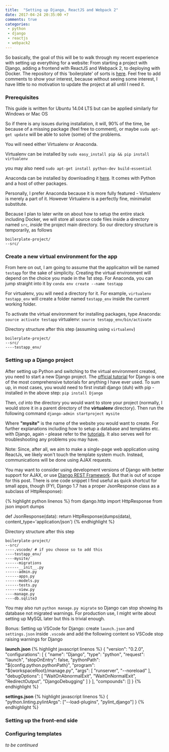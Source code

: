 ```yaml
---
title:  "Setting up Django, ReactJS and Webpack 2"
date: 2017-04-24 20:35:00 +7
comments: true
categories:
 - python
 - django
 - reactjs
 - webpack2
---
```


So basically, the goal of this will be to walk through my recent experience with setting up everything for a website: From starting a project with Django, adding a frontend with ReactJS and Webpack 2, to deploying with Docker. The repository of this 'boilerplate' of sorts is [here](https://github.com/luungoc2005/react-django-boilerplate). Feel free to add comments to show your interest, because without seeing some interest, I have little to no motivation to update the project at all until I need it.

### Prerequisites

This guide is written for Ubuntu 14.04 LTS but can be applied similarly for Windows or Mac OS

So if there is any issues during installation, it will, 90% of the time, be because of a missing package (feel free to comment), or maybe `sudo apt-get update` will be able to solve (some) of the problems.

You will need either Virtualenv or Anaconda.

Virtualenv can be installed by
`sudo easy_install pip && pip install virtualenv`

you may also need
`sudo apt-get install python-dev build-essential`

Anaconda can be installed by downloading it [here](https://www.continuum.io/downloads). It comes with Python and a host of other packages.

Personally, I prefer Anaconda because it is more fully featured - Virtualenv is merely a part of it. However Virtualenv is a perfectly fine, minimalist substitute.

Because I plan to later write on about how to setup the entire stack including Docker, we will store all source code files inside a directory named `src`, *inside* the project main directory. So our directory structure is temporarily, as follows

```
boilerplate-project/
--src/
```

### Create a new virtual environment for the app

From here on out, I am going to assume that the applicaiton will be named `testapp` for the sake of simplicity. Creating the virtual environment will depend on the choice you made in the 1st step. For Anaconda, you can jump straight into it by `conda env create --name testapp`

For virtualenv, you will need a directory for it. For example, `virtualenv testapp_env` will create a folder named `testapp_env` inside the current working folder.

To activate the virtual environment for installing packages, type
Anaconda: `source activate testapp`
virtualenv: `source testapp_env/bin/activate`

Directory structure after this step (assuming using `virtualenv`)
```
boilerplate-project/
--src/
----testapp_env/
```

### Setting up a Django project

After setting up Python and switching to the virtual environment created, you need to start a new Django project. The [official tutorial](https://www.djangoproject.com/start/) for Django is one of the most comprehensive tutorials for anything I have ever used. To sum up, in most cases, you would need to first install django (duh) with pip - installed in the above step:
`pip install Django`

Then, *cd* into the directory you would want to store your project (normally, I would store it in a parent directory of the **virtualenv** directory). Then run the following command
`django-admin startproject mysite`

Where **"mysite"** is the name of the website you would want to create. For further explanations including how to setup a database and templates etc. with Django, again - please refer to the [tutorials](https://docs.djangoproject.com/en/1.11/intro/tutorial01/). It also serves well for troubleshooting any problems you may have.

Note: Since, after all, we aim to make a single-page web application using ReactJs, we likely won't touch the template system much. Instead, communications will be done using AJAX requests.

You may want to consider using development versions of Django with better support for AJAX, or use [Django REST Framework](http://www.django-rest-framework.org/). But that is out of scope for this post. There is one code snippet I find useful as quick shortcut for small apps, though (FYI, Django 1.7 has a proper JsonResponse class as a subclass of HttpResponse):

{% highlight python linenos %}
from django.http import HttpResponse
from json import dumps

def JsonResponse(data):
    return HttpResponse(dumps(data), content_type='application/json')
{% endhighlight %}

Directory structure after this step

```
boilerplate-project/
--src/
----.vscode/ # if you choose so to add this
----testapp_env/
----mysite/
------migrations
------__init__.py
------admin.py
------apps.py
------models.py
------tests.py
------view.py
----manage.py
----db.sqlite3
```

You may also run `python manage.py migrate` so Django can stop showing its database not migrated warnings. For production use, I might write about setting up MySQL later but this is trivial enough.

Bonus: Setting up VSCode for Django: create `launch.json` and `settings.json` inside `.vscode` and add the following content so VSCode stop raising warnings for Django

**launch.json**
{% highlight javascript linenos %}
{
    "version": "0.2.0",
    "configurations": [
        {
            "name": "Django",
            "type": "python",
            "request": "launch",
            "stopOnEntry": false,
            "pythonPath": "${config.python.pythonPath}",
            "program": "${workspaceRoot}/manage.py",
            "args": [
                "runserver",
                "--noreload"
            ],
            "debugOptions": [
                "WaitOnAbnormalExit",
                "WaitOnNormalExit",
                "RedirectOutput",
                "DjangoDebugging"
            ]
        }
    ],
    "compounds": []
}
{% endhighlight %}

**settings.json**
{% highlight javascript linenos %}
{
    "python.linting.pylintArgs": ["--load-plugins", "pylint_django"]
}
{% endhighlight %}

### Setting up the front-end side

### Configuring templates


*to be continued*
